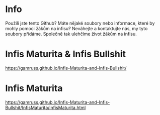 # Info
Použili jste tento Github? Máte nějaké soubory nebo informace, které by mohly pomoci žákům na infisu? Neváhejte a kontaktujte nás, my tyto soubory přidáme. Společně tak ulehčíme život žákům na infisu.
# Infis Maturita & Infis Bullshit
https://gamruss.github.io/Infis-Maturita-and-Infis-Bullshit/



# Infis Maturita

https://gamruss.github.io/Infis-Maturita-and-Infis-Bullshit/InfisMaturita/infisMaturita.html
